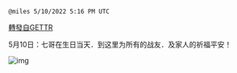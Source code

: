 
`@miles 5/10/2022 5:16 PM UTC`

[轉發自GETTR](https://gettr.com/post/p195fv6e699)

 5月10日：七哥在生日当天．到这里为所有的战友．及家人的祈福平安！

![img](https://media.gettr.com/group33/getter/2022/05/10/17/d97102a0-f960-cf57-27f1-8f17986c66e0/out.jpg)
